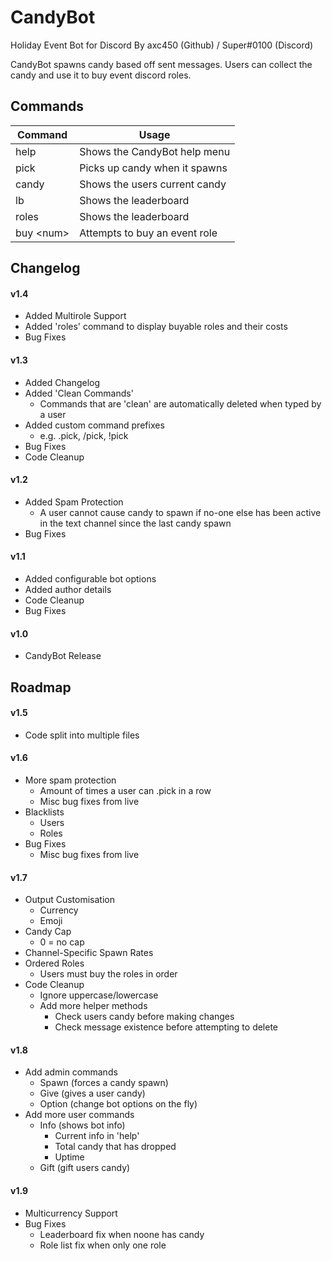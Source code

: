 # CandyBot

Holiday Event Bot for Discord
By axc450 (Github) / Super#0100 (Discord)

CandyBot spawns candy based off sent messages.
Users can collect the candy and use it to buy event discord roles.

## Commands

| Command  | Usage                          |
|----------|--------------------------------|
| help     | Shows the CandyBot help menu   |
| pick     | Picks up candy when it spawns  |
| candy    | Shows the users current candy  |
| lb       | Shows the leaderboard          |
| roles    | Shows the leaderboard          |
| buy \<num\>| Attempts to buy an event role  |

## Changelog

#### v1.4

- Added Multirole Support
- Added 'roles' command to display buyable roles and their costs
- Bug Fixes

#### v1.3

- Added Changelog
- Added 'Clean Commands'
	- Commands that are 'clean' are automatically deleted when typed by a user
- Added custom command prefixes
	- e.g. .pick, /pick, !pick
- Bug Fixes
- Code Cleanup

#### v1.2

- Added Spam Protection
	- A user cannot cause candy to spawn if no-one else has been active in the text channel since the last candy spawn
- Bug Fixes

#### v1.1

- Added configurable bot options
- Added author details
- Code Cleanup
- Bug Fixes

#### v1.0

- CandyBot Release

## Roadmap

#### v1.5

- Code split into multiple files

#### v1.6

- More spam protection
	- Amount of times a user can .pick in a row
	- Misc bug fixes from live
- Blacklists
	- Users
	- Roles
- Bug Fixes
	- Misc bug fixes from live

#### v1.7

- Output Customisation 
	- Currency
	- Emoji
- Candy Cap
	- 0 = no cap
- Channel-Specific Spawn Rates
- Ordered Roles
	- Users must buy the roles in order
- Code Cleanup
	- Ignore uppercase/lowercase
	- Add more helper methods
		- Check users candy before making changes
		- Check message existence before attempting to delete

#### v1.8

- Add admin commands
	- Spawn (forces a candy spawn)
	- Give (gives a user candy)
	- Option (change bot options on the fly)
- Add more user commands
	- Info (shows bot info)
		- Current info in 'help'
		- Total candy that has dropped
		- Uptime
	- Gift (gift users candy)

#### v1.9

- Multicurrency Support
- Bug Fixes
	- Leaderboard fix when noone has candy
	- Role list fix when only one role